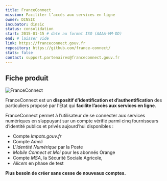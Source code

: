 ```yaml
---
title: FranceConnect
mission: Faciliter l’accès aux services en ligne
owner: DINSIC
incubator: dinsic
status: consolidation
start: 2015-01-15 # date au format ISO (AAAA-MM-DD)
end: # laisser vide
link: https://franceconnect.gouv.fr
repository: https://github.com/france-connect/
stats: false 
contact: support.partenaires@franceconnect.gouv.fr
---
```


## Fiche produit
![FranceConnect](https://partenaires.franceconnect.gouv.fr/images/fc_bouton_v2.png)

FranceConnect est un **dispositif d’identification et d’authentification** des particuliers proposé par l’Etat qui  **facilite l’accès aux services en ligne**.


FranceConnect permet à l’utilisateur de se connecter aux services numériques en s’appuyant sur un compte vérifié parmi cinq fournisseurs d’identité publics et privés aujourd’hui disponibles :
- Compte *Impots.gouv.fr*
- Compte *Ameli*
- L'*Identité Numérique* par la Poste
- *Mobile Connect et Moi* pour les abonnés Orange
- Compte *MSA*, la Sécurité Sociale Agricole,
- *Alicem* en phase de test

**Plus besoin de créer sans cesse de nouveaux comptes.**
